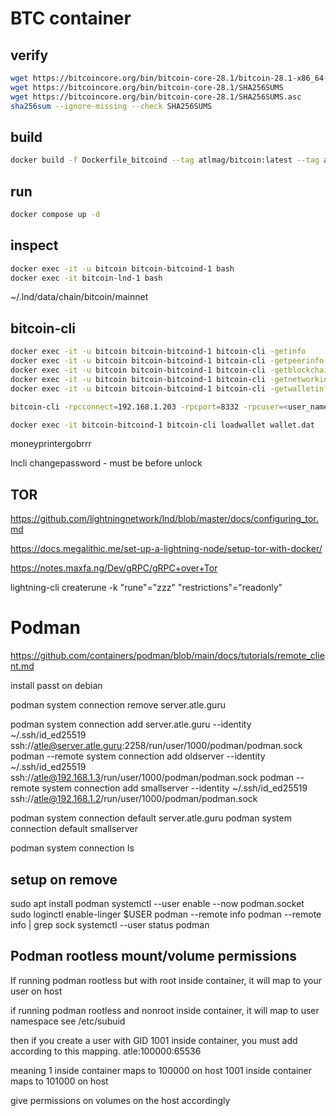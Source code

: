 # BTC container

## verify

```sh
wget https://bitcoincore.org/bin/bitcoin-core-28.1/bitcoin-28.1-x86_64-linux-gnu.tar.gz
wget https://bitcoincore.org/bin/bitcoin-core-28.1/SHA256SUMS
wget https://bitcoincore.org/bin/bitcoin-core-28.1/SHA256SUMS.asc
sha256sum --ignore-missing --check SHA256SUMS

```
## build

```sh
docker build -f Dockerfile_bitcoind --tag atlmag/bitcoin:latest --tag atlmag/bitcoin:28.1 .
```

## run

```sh
docker compose up -d
```

## inspect
```sh
docker exec -it -u bitcoin bitcoin-bitcoind-1 bash
docker exec -it bitcoin-lnd-1 bash
```

~/.lnd/data/chain/bitcoin/mainnet

## bitcoin-cli

```sh
docker exec -it -u bitcoin bitcoin-bitcoind-1 bitcoin-cli -getinfo
docker exec -it -u bitcoin bitcoin-bitcoind-1 bitcoin-cli -getpeerinfo
docker exec -it -u bitcoin bitcoin-bitcoind-1 bitcoin-cli -getblockchaininfo
docker exec -it -u bitcoin bitcoin-bitcoind-1 bitcoin-cli -getnetworkinfo
docker exec -it -u bitcoin bitcoin-bitcoind-1 bitcoin-cli -getwalletinfo

bitcoin-cli -rpcconnect=192.168.1.203 -rpcport=8332 -rpcuser=<user_name> -rpcpassword=<password> -getinfo

docker exec -it bitcoin-bitcoind-1 bitcoin-cli loadwallet wallet.dat
```

moneyprintergobrrr

lncli changepassword - must be before unlock

## TOR

https://github.com/lightningnetwork/lnd/blob/master/docs/configuring_tor.md

https://docs.megalithic.me/set-up-a-lightning-node/setup-tor-with-docker/

https://notes.maxfa.ng/Dev/gRPC/gRPC+over+Tor



lightning-cli createrune -k "rune"="zzz" "restrictions"="readonly"


# Podman

https://github.com/containers/podman/blob/main/docs/tutorials/remote_client.md


install passt on debian

podman system connection remove server.atle.guru

podman system connection add server.atle.guru --identity ~/.ssh/id_ed25519 ssh://atle@server.atle.guru:2258/run/user/1000/podman/podman.sock
podman --remote system connection add oldserver --identity ~/.ssh/id_ed25519 ssh://atle@192.168.1.3/run/user/1000/podman/podman.sock
podman --remote system connection add smallserver    --identity ~/.ssh/id_ed25519 ssh://atle@192.168.1.2/run/user/1000/podman/podman.sock

podman system connection default server.atle.guru
podman system connection default smallserver

podman system connection ls   

## setup on remove

sudo apt install podman
systemctl --user enable --now podman.socket
sudo loginctl enable-linger $USER
podman --remote info
podman --remote info | grep sock
systemctl --user status podman

## Podman rootless mount/volume permissions

If running podman rootless but with root inside container, it will map to your user on host

if running podman rootless and nonroot inside container, it will map to user namespace
see /etc/subuid

then if you create a user with GID 1001 inside container, you must add according to this mapping.
atle:100000:65536

meaning 1 inside container maps to 100000 on host
1001 inside container maps to 101000 on host

give permissions on volumes on the host accordingly